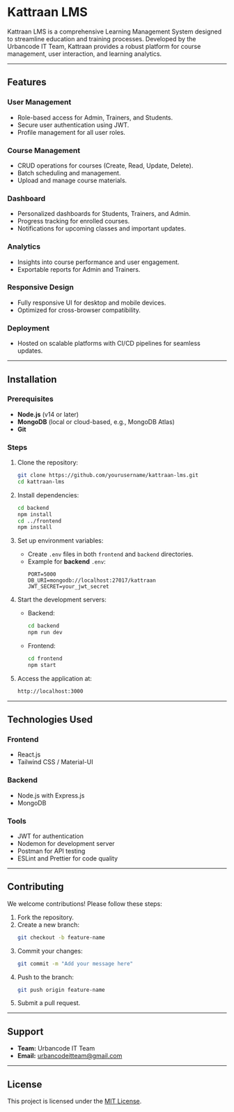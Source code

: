 # Kattraan LMS

Kattraan LMS is a comprehensive Learning Management System designed to streamline education and training processes. Developed by the Urbancode IT Team, Kattraan provides a robust platform for course management, user interaction, and learning analytics.

---

## Features

### User Management
- Role-based access for Admin, Trainers, and Students.
- Secure user authentication using JWT.
- Profile management for all user roles.

### Course Management
- CRUD operations for courses (Create, Read, Update, Delete).
- Batch scheduling and management.
- Upload and manage course materials.

### Dashboard
- Personalized dashboards for Students, Trainers, and Admin.
- Progress tracking for enrolled courses.
- Notifications for upcoming classes and important updates.

### Analytics
- Insights into course performance and user engagement.
- Exportable reports for Admin and Trainers.

### Responsive Design
- Fully responsive UI for desktop and mobile devices.
- Optimized for cross-browser compatibility.

### Deployment
- Hosted on scalable platforms with CI/CD pipelines for seamless updates.

---

## Installation

### Prerequisites
- **Node.js** (v14 or later)
- **MongoDB** (local or cloud-based, e.g., MongoDB Atlas)
- **Git**

### Steps
1. Clone the repository:
   ```bash
   git clone https://github.com/yourusername/kattraan-lms.git
   cd kattraan-lms
   ```

2. Install dependencies:
   ```bash
   cd backend
   npm install
   cd ../frontend
   npm install
   ```

3. Set up environment variables:
   - Create `.env` files in both `frontend` and `backend` directories.
   - Example for **backend** `.env`:
     ```env
     PORT=5000
     DB_URI=mongodb://localhost:27017/kattraan
     JWT_SECRET=your_jwt_secret
     ```

4. Start the development servers:
   - Backend:
     ```bash
     cd backend
     npm run dev
     ```
   - Frontend:
     ```bash
     cd frontend
     npm start
     ```

5. Access the application at:
   ```bash
   http://localhost:3000
   ```

---

## Technologies Used

### Frontend
- React.js
- Tailwind CSS / Material-UI

### Backend
- Node.js with Express.js
- MongoDB

### Tools
- JWT for authentication
- Nodemon for development server
- Postman for API testing
- ESLint and Prettier for code quality

---

## Contributing
We welcome contributions! Please follow these steps:
1. Fork the repository.
2. Create a new branch:
   ```bash
   git checkout -b feature-name
   ```
3. Commit your changes:
   ```bash
   git commit -m "Add your message here"
   ```
4. Push to the branch:
   ```bash
   git push origin feature-name
   ```
5. Submit a pull request.

---

## Support
- **Team:** Urbancode IT Team
- **Email:** [urbancodeitteam@gmail.com](mailto:urbancodeitteam@gmail.com)

---

## License
This project is licensed under the [MIT License](LICENSE).
